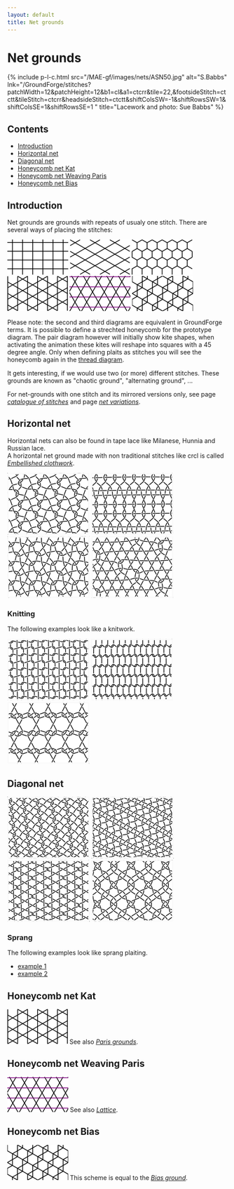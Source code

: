 ```yaml
---
layout: default
title: Net grounds
---
```


# Net grounds

{% include p-l-c.html
  src="/MAE-gf/images/nets/ASN50.jpg"
  alt="S.Babbs"
  lnk="/GroundForge/stitches?patchWidth=12&patchHeight=12&b1=cl&a1=ctcrr&tile=22,&footsideStitch=ctctt&tileStitch=ctcrr&headsideStitch=ctctt&shiftColsSW=-1&shiftRowsSW=1&shiftColsSE=1&shiftRowsSE=1
"
  title="Lacework and photo: Sue Babbs"
%}  

## Contents

* [Introduction](#introduction)
* [Horizontal net](#horizontal-net)
* [Diagonal net](#diagonal-net)
* [Honeycomb net Kat](#honeycomb-net-kat)
* [Honeycomb net Weaving Paris](#honeycomb-net-weaving-paris)
* [Honeycomb net Bias](#honeycomb-net-bias)
  
## Introduction

Net grounds are grounds with repeats of usualy one stitch. There are several ways of placing the stitches:    

![net1][p-net1] ![net2][p-net2] ![net2x][p-net2x]       
![net3][p-net3] ![net4][p-net4] ![net5][p-net5]

Please note: the second and third diagrams are equivalent in GroundForge terms. It is possible to define a strechted honeycomb for the prototype diagram. The pair diagram however will initially show kite shapes, when activating the animation these kites will reshape into squares with a 45 degree angle. Only when defining plaits as stitches you will see the honeycomb again in the [thread diagram][t-hexagon-1].    

It gets interesting, if we would use two (or more) different stitches. These grounds are known as "chaotic ground", "alternating ground", ...    

For net-grounds with one stitch and its mirrored versions only, see page [_catalogue of stitches_][pg-stitches] and page _<a href="/GroundForge/nets" target="_blank">net variations</a>_.       

[p-net1]: ../images/nets/net1.png "horizontal net"
[p-net2]: ../images/nets/net2.png "diagonal net"
[p-net2x]: ../images/nets/net2x.png "diagonal net"
[p-net3]: ../images/nets/net3.png "paris ground / kat"
[p-net4]: ../images/nets/net4.png "weaving paris"
[p-net5]: ../images/nets/net5.png "bias ground"

[pg-stitches]: ../docs/stitches

[t-hexagon-1]: /GroundForge/stitches?patchWidth=12&patchHeight=16&c1=-&a1=-&c2=ctctctctt&a2=ctctctctt&d3=ctctctctt&b3=ctctctctt&tile=5-5-,r-r-,-5-5&footsideStitch=ctctt&tileStitch=ctctctctt&headsideStitch=ctctt&shiftColsSW=0&shiftRowsSW=3&shiftColsSE=4&shiftRowsSE=3

## Horizontal net

Horizontal nets can also be found in tape lace like Milanese, Hunnia and Russian lace.    
A horizontal net ground made with non traditional stitches like <span class="stch">crcl</span> is called [_Embellished clothwork_][page-ec].     

[![p-net1a]][t-net1a] 
[![p-net1b]][t-net1b] 
[![p-net1c]][t-net1c] 
[![p-net1d]][t-net1d]     

[p-net1a]: ../images/nets/net1a.png "vertical alternating ground; EC-004"
[p-net1b]: ../images/nets/net1b.png "horizontal alternating ground; EC-005"
[p-net1c]: ../images/nets/net1c.png "diagonally alternating ground; EC-006"
[p-net1d]: ../images/nets/net1d.png "knights movement placing; EC-007"

[page-ec]: ../docs/ec

[t-net1a]: /GroundForge/stitches?patchWidth=12&patchHeight=12&d1=ct&c1=clcl&b1=ct&a1=clcl&d2=ct&c2=crcr&b2=ct&a2=crcr&d3=ct&c3=clcl&b3=ct&a3=clcl&d4=ct&c4=crcr&b4=ct&a4=crcr&tile=8888,1111,8888,1111&footsideStitch=ctctt&tileStitch=ct&headsideStitch=ctctt&shiftColsSW=0&shiftRowsSW=4&shiftColsSE=4&shiftRowsSE=4
[t-net1b]: /GroundForge/stitches?patchWidth=12&patchHeight=12&d1=clc&c1=clc&b1=clc&a1=clc&d2=ct&c2=ct&b2=ct&a2=ct&d3=crc&c3=crc&b3=crc&a3=crc&d4=ct&c4=ct&b4=ct&a4=ct&tile=8888,1111,8888,1111&footsideStitch=ctctt&tileStitch=ctct&headsideStitch=ctctt&shiftColsSW=0&shiftRowsSW=4&shiftColsSE=4&shiftRowsSE=4
[t-net1c]: /GroundForge/stitches?patchWidth=12&patchHeight=12&d1=ct&c1=clcr&b1=ct&a1=clcr&d2=crcl&c2=ct&b2=crcl&a2=ct&d3=ct&c3=clcr&b3=ct&a3=clcr&d4=crcl&c4=ct&b4=crcl&a4=ct&tile=8888,1111,8888,1111&footsideStitch=ctctt&tileStitch=ctct&headsideStitch=ctctt&shiftColsSW=0&shiftRowsSW=4&shiftColsSE=4&shiftRowsSE=4
[t-net1d]: /GroundForge/stitches?patchWidth=12&patchHeight=12&d1=crcl&c1=ct&b1=ct&a1=ct&d2=ct&c2=ct&b2=ct&a2=ct&d3=ct&c3=ct&b3=clcr&a3=ct&d4=crcl&c4=ct&b4=clcr&a4=ct&tile=8888,1111,8888,1111&footsideStitch=ctctt&tileStitch=ct&headsideStitch=ctctt&shiftColsSW=0&shiftRowsSW=4&shiftColsSE=4&shiftRowsSE=2

[t-meander]: /GroundForge/stitches?patchWidth=6&patchHeight=12&h1=-&c1=clcr&b1=crcl&a1=rctctctctt&h2=lctctctctt&c2=clcr&b2=crcl&a2=-&footside=r,1&tile=88,11&headside=8,r&footsideStitch=ctctt&tileStitch=ctct&headsideStitch=ctctt&shiftColsSW=0&shiftRowsSW=2&shiftColsSE=2&shiftRowsSE=2

### Knitting

The following examples look like a knitwork.   

[![p-ec002]][t-brei1] 
[![p-ec003]][t-brei2] 
[![p-ec001]][t-amp]             

[t-brei1]: /GroundForge/stitches?patchWidth=7&patchHeight=9&i1=ctct&b1=rcl&b2=lcr&a2=ctct&footside=x,4&tile=1,8&headside=7,x&footsideStitch=ctct&tileStitch=ctc&headsideStitch=ctct&shiftColsSW=1&shiftRowsSW=0&shiftColsSE=0&shiftRowsSE=2
[t-brei2]: /GroundForge/stitches?patchWidth=7&patchHeight=9&i1=ctct&b1=rccl&b2=lccr&a2=ctct&footside=x,4&tile=1,8&headside=7,x&footsideStitch=ctct&tileStitch=ctc&headsideStitch=ctct&shiftColsSW=1&shiftRowsSW=0&shiftColsSE=0&shiftRowsSE=2
[t-amp]: /GroundForge/stitches?patchWidth=8&patchHeight=8&a1=crctclcr&a2=clctcrcl&tile=1,8&tileStitch=ctc&shiftColsSW=0&shiftRowsSW=2&shiftColsSE=1&shiftRowsSE=2

[p-ec001]: ../images/ec/EC001.png "EC-001, &-ground"
[p-ec002]: ../images/ec/EC002.png "EC-002, knitting"
[p-ec003]: ../images/ec/EC003.png "EC-003, knitting"

## Diagonal net

[![p-net2a]][t-net2a] 
[![p-net2c]][t-net2c] 
[![double crossed tulle in a ring][p-cc-ring]][t-cc-ring] 
[![mini spider in ring][p-sp-ring]][t-sp-ring]          

[t-net2a]: /GroundForge/stitches?patchWidth=12&patchHeight=12&c1=crc&a1=crc&d2=ct&b2=ct&c3=crc&a3=crc&d4=ct&b4=ct&tile=5-5-,-5-5,5-5-,-5-5&footsideStitch=ctctt&tileStitch=ct&headsideStitch=ctctt&shiftColsSW=-2&shiftRowsSW=4&shiftColsSE=2&shiftRowsSE=4
[t-net2c]: /GroundForge/stitches?patchWidth=12&patchHeight=12&c1=ct&a1=clc&d2=ct&b2=clc&tile=5-5-,-5-5&footsideStitch=ctctt&tileStitch=ct&headsideStitch=ctctt&shiftColsSW=-2&shiftRowsSW=2&shiftColsSE=2&shiftRowsSE=2

[t-cc-ring]: /GroundForge/stitches?patchWidth=12&patchHeight=12&c1=ct&a1=ct&d2=ct&b2=cct&c3=ct&a3=ct&d4=cct&b4=ct&tile=5-5-,-5-5,5-5-,-5-5&footsideStitch=ctctt&tileStitch=ctct&headsideStitch=ctctt&shiftColsSW=0&shiftRowsSW=4&shiftColsSE=4&shiftRowsSE=4
[t-sp-ring]: /GroundForge/stitches?patchWidth=12&patchHeight=12&c1=ctcr&a1=ctcl&d2=ctct&b2=ctctc&c3=ctcl&a3=ctcr&d4=ctctc&b4=ctct&tile=5-5-,-5-5,5-5-,-5-5&footsideStitch=ctctt&tileStitch=ctct&headsideStitch=ctctt&shiftColsSW=0&shiftRowsSW=4&shiftColsSE=4&shiftRowsSE=4

[p-net2a]: ../images/nets/net2a.png "horizontally alternating"
[p-net2c]: ../images/nets/net2c.png "diagonally alternating"
[p-sp-ring]: ../images/nets/2-sp-ring.png "mini spider in ring"
[p-cc-ring]: ../images/nets/cc-ring.png "double crossed tulle in ring"

### Sprang

The following examples look like sprang plaiting.    

* [example 1][vi-sprang-1]
* [example 2][vi-sprang-2]

[vi-sprang-1]: /GroundForge/stitches?patchWidth=14&patchHeight=14&a1=clcl&tile=5-&footsideStitch=ctctt&tileStitch=clcl&headsideStitch=ctctt&shiftColsSW=-1&shiftRowsSW=1&shiftColsSE=1&shiftRowsSE=1
[vi-sprang-2]: /GroundForge/stitches?patchWidth=14&patchHeight=14&a1=cllcl&tile=5-&footsideStitch=ctctt&tileStitch=cllcl&headsideStitch=ctctt&shiftColsSW=-1&shiftRowsSW=1&shiftColsSE=1&shiftRowsSE=1

## Honeycomb net Kat

[![p1-net3]][t-net3b] 
See also [_Paris grounds_][page-paris].   
<p style="clear: both"></p>

[p1-net3]: ../images/nets/net3.png?align=left "paris ground with double crossing"
[page-paris]: ../docs/paris

[t-net3b]: /GroundForge/stitches?patchWidth=12&patchHeight=16&c1=ctc&a1=ctc&d2=tcct&tile=B-C-,---5&tileStitch=ctc&shiftColsSW=-2&shiftRowsSW=2&shiftColsSE=2&shiftRowsSE=2

## Honeycomb net Weaving Paris

[![p1-net4]][t-net4] 
See also [_Lattice_][page-lotus].    
<p style="clear: both"></p>

[p1-net4]: ../images/nets/net4.png?align=left "knots"
[page-lotus]: ../docs/lotus

[t-net4]: /GroundForge/stitches?patchWidth=16&patchHeight=14&b1=ctc&c2=crr&a2=crr&d3=ctc&c4=cll&a4=cll&tile=-5--,6v9v,---5,2z0z&tileStitch=ctc&shiftColsSW=0&shiftRowsSW=4&shiftColsSE=4&shiftRowsSE=4

## Honeycomb net Bias

[![p1-net5]][t-0204] 
This scheme is equal to the [_Bias ground_][page-bias].   
<p style="clear: both"></p>

[p1-net5]: ../images/nets/net5.png?align=left "bias ground"
[page-bias]: ../docs/bias
[t-0204]: /GroundForge/stitches?patchWidth=15&patchHeight=15&d1=lct&c1=ctctc&a1=ctctct&tile=6-48&tileStitch=ctct&shiftColsSW=-3&shiftRowsSW=1&shiftColsSE=1&shiftRowsSE=1

